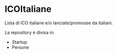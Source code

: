# ICOItaliane
Lista di ICO italiane e/o lanciate/promosse da italiani.

La repository è divisa in:
- Startup
- Persone

